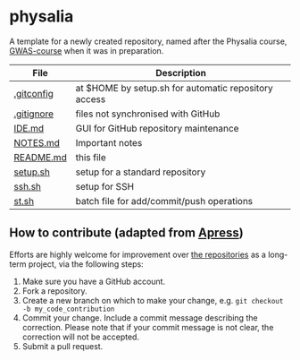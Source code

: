 # physalia

A template for a newly created repository, named after the Physalia course, [GWAS-course](https://github.com/jinghuazhao/GWAS-course) when it was in preparation.

 **File** | **Description**
 -----|-------------------------------------------------------------------------
 [.gitconfig](.gitconfig) | at $HOME by setup.sh for automatic repository access
 [.gitignore](.gitignore) | files not synchronised with GitHub
 [IDE.md](IDE.md) | GUI for GitHub repository maintenance
 [NOTES.md](NOTES.md) | Important notes
 [README.md](README.md) | this file
 [setup.sh](setup.sh) | setup for a standard repository
 [ssh.sh](setup.sh) | setup for SSH
 [st.sh](st.sh) | batch file for add/commit/push operations

## How to contribute (adapted from [Apress](https://github.com/apress))

Efforts are highly welcome for improvement over [the repositories](https://github.com/jinghuazhao?tab=repositories) as a long-term project, via the following steps:

1. Make sure you have a GitHub account.
2. Fork a repository.
3. Create a new branch on which to make your change, e.g. `git checkout -b my_code_contribution`
4. Commit your change. Include a commit message describing the correction. Please note that if your commit message is not clear, the correction will not be accepted.
5. Submit a pull request.
